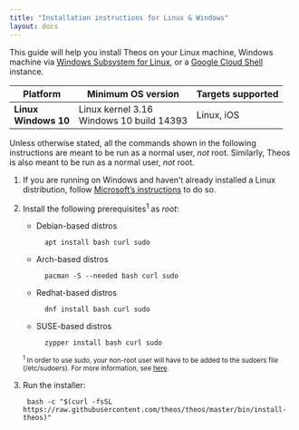 ```yaml
---
title: "Installation instructions for Linux & Windows"
layout: docs
---
```


This guide will help you install Theos on your Linux machine, Windows machine via [Windows Subsystem for Linux](https://aka.ms/wsl), or a [Google Cloud Shell](https://console.cloud.google.com/cloudshell) instance.

| Platform | Minimum OS version | Targets supported
|----------|--------------------|-------------------|
| **Linux** <br> **Windows 10** | Linux kernel 3.16 <br> Windows 10 build 14393 | Linux, iOS |

Unless otherwise stated, all the commands shown in the following instructions are meant to be run as a normal user, _not_ root. Similarly, Theos is also meant to be run as a normal user, _not_ root.

1. If you are running on Windows and haven’t already installed a Linux distribution, follow [Microsoft’s instructions](https://aka.ms/wslinstall) to do so.

1. Install the following prerequisites<sup>1</sup> as *root*:

	- Debian-based distros

			apt install bash curl sudo

	- Arch-based distros

			pacman -S --needed bash curl sudo

	- Redhat-based distros

			dnf install bash curl sudo

	- SUSE-based distros

			zypper install bash curl sudo

	<sup>
	<sup>1</sup> In order to use <i>sudo</i>, your non-root user will have to be added to the sudoers file (/etc/sudoers). For more information, see <a href=https://wiki.archlinux.org/title/Sudo#Example_entries>here</a>.
	</sup>

1. Run the installer:

		bash -c "$(curl -fsSL https://raw.githubusercontent.com/theos/theos/master/bin/install-theos)"
